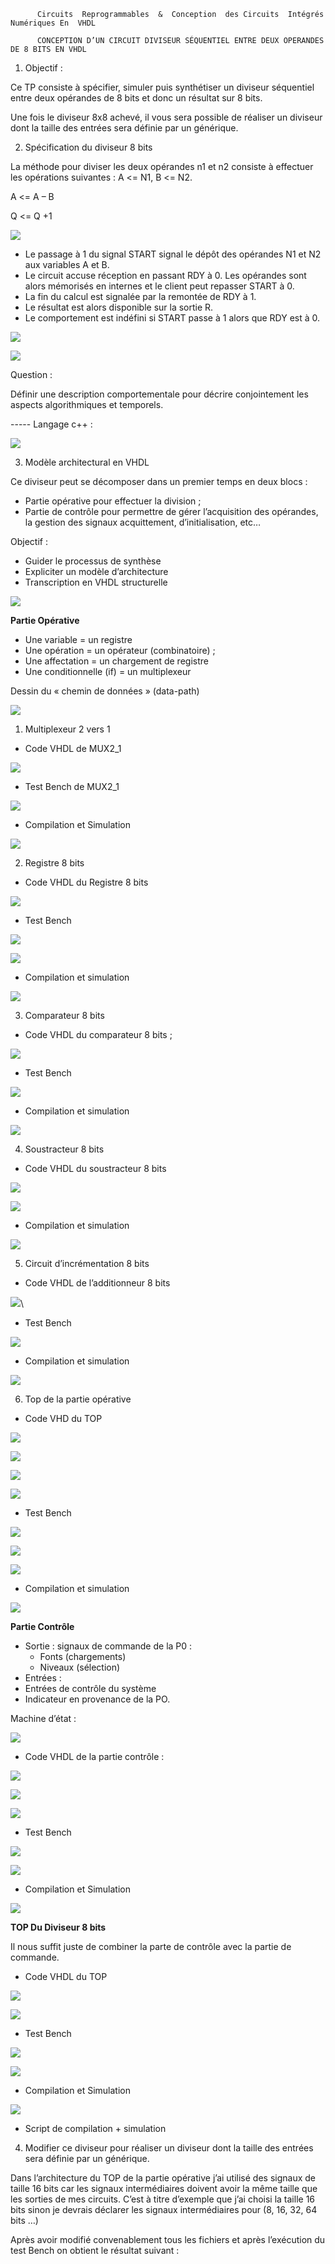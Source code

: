 
          Circuits  Reprogrammables  &  Conception  des Circuits  Intégrés Numériques En  VHDL

          CONCEPTION D’UN CIRCUIT DIVISEUR SÉQUENTIEL ENTRE DEUX OPERANDES DE 8 BITS EN VHDL

1. Objectif : 

Ce TP consiste à spécifier, simuler puis synthétiser un diviseur séquentiel entre deux opérandes de 8 bits et donc un résultat sur 8 bits.

Une fois le diviseur 8x8 achevé, il vous sera possible de réaliser un diviseur dont la taille des entrées sera définie par un générique. 

2. Spécification du diviseur 8 bits 

La méthode pour diviser les deux opérandes n1 et n2 consiste à effectuer les opérations suivantes : A <= N1, B <= N2. 

A <= A – B 

Q <= Q +1  

![](./images/Aspose.Words.7d89cd66-2b05-477a-922c-89ac3ac07a6f.004.png)

- Le passage à 1 du signal START signal le dépôt des opérandes N1 et N2 aux variables A et B. 
- Le circuit accuse réception en passant RDY à 0. Les opérandes sont alors mémorisés en internes et le client peut repasser START à 0. 
- La fin du calcul est signalée par la remontée de RDY à 1. 
- Le résultat est alors disponible sur la sortie R. 
- Le comportement est indéfini si START passe à 1 alors que RDY est à 0. 

![](./images/Aspose.Words.7d89cd66-2b05-477a-922c-89ac3ac07a6f.005.png)

![](./images/Aspose.Words.7d89cd66-2b05-477a-922c-89ac3ac07a6f.006.png)

Question : 

Définir une description comportementale pour décrire conjointement les aspects algorithmiques et temporels. 

----- Langage c++ : 

![](./images/Aspose.Words.7d89cd66-2b05-477a-922c-89ac3ac07a6f.007.jpeg)

3. Modèle architectural en VHDL 

Ce diviseur peut se décomposer dans un premier temps en deux blocs : 

- Partie opérative pour effectuer la division ; 
- Partie de contrôle pour permettre de gérer l’acquisition des opérandes, la gestion des signaux acquittement, d’initialisation, etc… 

Objectif : 

- Guider le processus de synthèse 
- Expliciter un modèle d’architecture  
- Transcription en VHDL structurelle 

![](./images/Aspose.Words.7d89cd66-2b05-477a-922c-89ac3ac07a6f.008.png)

**Partie Opérative**  

- Une variable = un registre 
- Une opération = un opérateur (combinatoire) ; 
- Une affectation = un chargement de registre 
- Une conditionnelle (if) = un multiplexeur 

Dessin du « chemin de données » (data-path) 

![](./images/Aspose.Words.7d89cd66-2b05-477a-922c-89ac3ac07a6f.009.jpeg)

1. Multiplexeur 2 vers 1 
- Code VHDL de MUX2\_1 

![](./images/Aspose.Words.7d89cd66-2b05-477a-922c-89ac3ac07a6f.010.png)

- Test Bench de MUX2\_1 

![](./images/Aspose.Words.7d89cd66-2b05-477a-922c-89ac3ac07a6f.011.jpeg)

- Compilation et Simulation 

![](./images/Aspose.Words.7d89cd66-2b05-477a-922c-89ac3ac07a6f.012.png)

2. Registre 8 bits 
- Code VHDL du Registre 8 bits 

![](./images/Aspose.Words.7d89cd66-2b05-477a-922c-89ac3ac07a6f.013.jpeg)

- Test Bench  

![](./images/Aspose.Words.7d89cd66-2b05-477a-922c-89ac3ac07a6f.014.jpeg)

![](./images/Aspose.Words.7d89cd66-2b05-477a-922c-89ac3ac07a6f.015.jpeg)

- Compilation et simulation  

![](./images/Aspose.Words.7d89cd66-2b05-477a-922c-89ac3ac07a6f.016.png)

3. Comparateur 8 bits 
- Code VHDL du comparateur 8 bits ; 

![](./images/Aspose.Words.7d89cd66-2b05-477a-922c-89ac3ac07a6f.017.png)

- Test Bench 

![](./images/Aspose.Words.7d89cd66-2b05-477a-922c-89ac3ac07a6f.018.jpeg)

- Compilation et simulation 

![](./images/Aspose.Words.7d89cd66-2b05-477a-922c-89ac3ac07a6f.019.png)

4. Soustracteur 8 bits  
- Code VHDL du soustracteur 8 bits 

![](./images/Aspose.Words.7d89cd66-2b05-477a-922c-89ac3ac07a6f.020.png)

![](./images/Aspose.Words.7d89cd66-2b05-477a-922c-89ac3ac07a6f.021.jpeg)

- Compilation et simulation 

![](./images/Aspose.Words.7d89cd66-2b05-477a-922c-89ac3ac07a6f.022.png)

5. Circuit d’incrémentation 8 bits 
- Code VHDL de l’additionneur 8 bits 


![](./images/Aspose.Words.7d89cd66-2b05-477a-922c-89ac3ac07a6f.023.png)\ 

- Test Bench 

![](./images/Aspose.Words.7d89cd66-2b05-477a-922c-89ac3ac07a6f.024.jpeg)

- Compilation et simulation 

![](./images/Aspose.Words.7d89cd66-2b05-477a-922c-89ac3ac07a6f.025.png)

6. Top de la partie opérative 
- Code VHD du TOP  

![](./images/Aspose.Words.7d89cd66-2b05-477a-922c-89ac3ac07a6f.026.png)

![](./images/Aspose.Words.7d89cd66-2b05-477a-922c-89ac3ac07a6f.027.jpeg)

![](./images/Aspose.Words.7d89cd66-2b05-477a-922c-89ac3ac07a6f.028.jpeg)

![](./images/Aspose.Words.7d89cd66-2b05-477a-922c-89ac3ac07a6f.029.jpeg)

- Test Bench 

![](./images/Aspose.Words.7d89cd66-2b05-477a-922c-89ac3ac07a6f.030.jpeg)

![](./images/Aspose.Words.7d89cd66-2b05-477a-922c-89ac3ac07a6f.031.png)

![](./images/Aspose.Words.7d89cd66-2b05-477a-922c-89ac3ac07a6f.032.png)

- Compilation et simulation 

![](./images/Aspose.Words.7d89cd66-2b05-477a-922c-89ac3ac07a6f.033.png)

**Partie Contrôle**  

- Sortie : signaux de commande de la P0 : 
  - Fonts (chargements) 
  - Niveaux (sélection) 
- Entrées :  
- Entrées de contrôle du système  
- Indicateur en provenance de la PO. 

Machine d’état : 

![](./images/Aspose.Words.7d89cd66-2b05-477a-922c-89ac3ac07a6f.034.jpeg)

- Code VHDL de la partie contrôle : 

![](./images/Aspose.Words.7d89cd66-2b05-477a-922c-89ac3ac07a6f.035.jpeg)

![](./images/Aspose.Words.7d89cd66-2b05-477a-922c-89ac3ac07a6f.036.png)

![](./images/Aspose.Words.7d89cd66-2b05-477a-922c-89ac3ac07a6f.037.png)

- Test Bench 

![](./images/Aspose.Words.7d89cd66-2b05-477a-922c-89ac3ac07a6f.038.jpeg)

![](./images/Aspose.Words.7d89cd66-2b05-477a-922c-89ac3ac07a6f.039.png)

- Compilation et Simulation 

![](./images/Aspose.Words.7d89cd66-2b05-477a-922c-89ac3ac07a6f.040.png)

**TOP Du Diviseur 8 bits** 

Il nous suffit juste de combiner la parte de contrôle avec la partie de commande. 

- Code VHDL du TOP 

![](./images/Aspose.Words.7d89cd66-2b05-477a-922c-89ac3ac07a6f.041.jpeg)

![](./images/Aspose.Words.7d89cd66-2b05-477a-922c-89ac3ac07a6f.042.png)

- Test Bench 

![](./images/Aspose.Words.7d89cd66-2b05-477a-922c-89ac3ac07a6f.043.jpeg)

![](./images/Aspose.Words.7d89cd66-2b05-477a-922c-89ac3ac07a6f.044.jpeg)

- Compilation et Simulation 

![](./images/Aspose.Words.7d89cd66-2b05-477a-922c-89ac3ac07a6f.045.png)

- Script de compilation + simulation 



4. Modifier ce diviseur pour réaliser un diviseur dont la taille des entrées sera définie par un générique.  

Dans l’architecture du TOP de la partie opérative j’ai utilisé des signaux de taille 16 bits car les signaux intermédiaires doivent avoir la même taille que les sorties de mes circuits. C’est à titre d’exemple que j’ai choisi la taille 16 bits sinon je devrais déclarer les signaux intermédiaires pour (8, 16, 32, 64 bits …)  

Après avoir modifié convenablement tous les fichiers et après l’exécution du test Bench on obtient le résultat suivant :  

 
